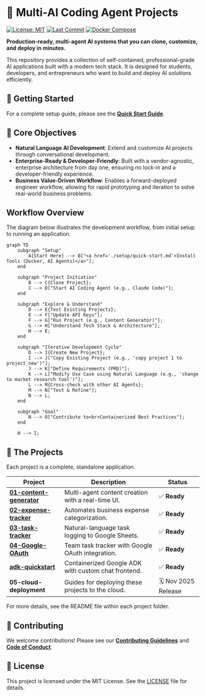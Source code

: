 # 🤖 Multi-AI Coding Agent Projects

[![License: MIT](https://img.shields.io/badge/License-MIT-green.svg)](LICENSE)
[![Last Commit](https://img.shields.io/github/last-commit/pingwu/multi-ai-coding-agent)](https://github.com/pingwu/multi-ai-coding-agent/commits)
[![Docker Compose](https://img.shields.io/badge/Docker-Compose-blue?logo=docker)](#)

**Production-ready, multi-agent AI systems that you can clone, customize, and deploy in minutes.**

This repository provides a collection of self-contained, professional-grade AI applications built with a modern tech stack. It is designed for students, developers, and entrepreneurs who want to build and deploy AI solutions efficiently.

## 🚀 Getting Started

For a complete setup guide, please see the **[Quick Start Guide](./setup/quick-start.md)**.

## 🎯 Core Objectives

*   **Natural Language AI Development**: Extend and customize AI projects through conversational development.
*   **Enterprise-Ready & Developer-Friendly**: Built with a vendor-agnostic, enterprise architecture from day one, ensuring no lock-in and a developer-friendly experience.
*   **Business Value-Driven Workflow**: Enables a forward-deployed engineer workflow, allowing for rapid prototyping and iteration to solve real-world business problems.

## Workflow Overview

The diagram below illustrates the development workflow, from initial setup to running an application.

```mermaid
graph TD
    subgraph "Setup"
        A[Start Here] --> B["<a href='./setup/quick-start.md'>Install Tools (Docker, AI Agents)</a>"];
    end

    subgraph "Project Initiation"
        B --> C{Clone Project};
        C --> D["Start AI Coding Agent (e.g., Claude Code)"];
    end

    subgraph "Explore & Understand"
        D --> E{Test Existing Projects};
        E --> F["Update API Keys"];
        F --> G["Run Project (e.g., Content Generator)"];
        G --> H["Understand Tech Stack & Architecture"];
        H --> E;
    end

    subgraph "Iterative Development Cycle"
        D --> I{Create New Project};
        I --> J["Copy Existing Project (e.g., 'copy project 1 to project_new')"];
        J --> K["Define Requirements (PRD)"];
        K --> L["Modify Use Case using Natural Language (e.g., 'change to market research tool')"];
        L --> M{Cross-check with other AI Agents};
        M --> N["Test & Refine"];
        N --> L;
    end

    subgraph "Goal"
        N --> O["Contribute to<br>Containerized Best Practices"];
    end

    H --> I;
```

## 📂 The Projects

Each project is a complete, standalone application.

| Project                  | Description                                       | Status               |
| ------------------------ | ------------------------------------------------- | -------------------- |
| **[01-content-generator](./project-01-content-generator/)** | Multi-agent content creation with a real-time UI. | ✅ **Ready**          |
| **[02-expense-tracker](./project-02-expense-tracker/)**   | Automates business expense categorization.        | ✅ **Ready**          |
| **[03-task-tracker](./project-03-task-tracker/)**      | Natural-language task logging to Google Sheets.   | ✅ **Ready**         |
| **[04-Google-OAuth](./project-04-Google-OAuth/)**      | Team task tracker with Google OAuth integration.  | ✅ **Ready** |
| **[adk-quickstart](./adk-quickstart/)**       | Containerized Google ADK with custom chat frontend. | ✅ **Ready** |
| **05-cloud-deployment**  | Guides for deploying these projects to the cloud. | 🗓️ Nov 2025 Release |

For more details, see the README file within each project folder.

## 🤝 Contributing

We welcome contributions! Please see our [**Contributing Guidelines**](https://github.com/pingwu/multi-ai-coding-agent/blob/main/CONTRIBUTING.md) and [**Code of Conduct**](https://github.com/pingwu/multi-ai-coding-agent/blob/main/CODE_OF_CONDUCT.md).

## 📄 License

This project is licensed under the MIT License. See the [LICENSE](LICENSE) file for details.